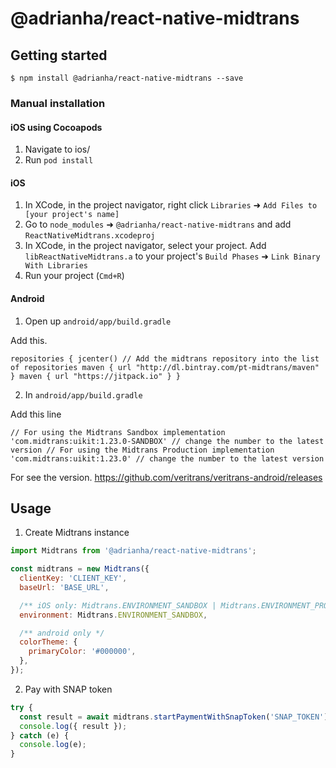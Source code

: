# @adrianha/react-native-midtrans

## Getting started

`$ npm install @adrianha/react-native-midtrans --save`

### Manual installation

#### iOS using Cocoapods

1. Navigate to ios/
2. Run `pod install`

#### iOS

1. In XCode, in the project navigator, right click `Libraries` ➜ `Add Files to [your project's name]`
2. Go to `node_modules` ➜ `@adrianha/react-native-midtrans` and add `ReactNativeMidtrans.xcodeproj`
3. In XCode, in the project navigator, select your project. Add `libReactNativeMidtrans.a` to your project's `Build Phases` ➜ `Link Binary With Libraries`
4. Run your project (`Cmd+R`)

#### Android

1. Open up `android/app/build.gradle`

Add this.

`repositories {
    jcenter()
    // Add the midtrans repository into the list of repositories
    maven { url "http://dl.bintray.com/pt-midtrans/maven" }
    maven { url "https://jitpack.io" }
}`

2. In `android/app/build.gradle`

Add this line 

`// For using the Midtrans Sandbox
implementation 'com.midtrans:uikit:1.23.0-SANDBOX' // change the number to the latest version
// For using the Midtrans Production
implementation 'com.midtrans:uikit:1.23.0' // change the number to the latest version`

For see the version. https://github.com/veritrans/veritrans-android/releases

## Usage

1. Create Midtrans instance

```javascript
import Midtrans from '@adrianha/react-native-midtrans';

const midtrans = new Midtrans({
  clientKey: 'CLIENT_KEY',
  baseUrl: 'BASE_URL',

  /** iOS only: Midtrans.ENVIRONMENT_SANDBOX | Midtrans.ENVIRONMENT_PRODUCTION */
  environment: Midtrans.ENVIRONMENT_SANDBOX,

  /** android only */
  colorTheme: {
    primaryColor: '#000000',
  },
});
```

2. Pay with SNAP token

```javascript
try {
  const result = await midtrans.startPaymentWithSnapToken('SNAP_TOKEN');
  console.log({ result });
} catch (e) {
  console.log(e);
}
```
